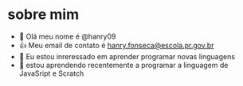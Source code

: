 # sobre mim
- 👋 Olá meu nome é @hanry09
- :+1: Meu email de contato é hanry.fonseca@escola.pr.gov.br
- 👀 Eu estou inreressado em aprender programar novas linguagens
- 🌱 estou aprendendo recentemente a programar a linguagem de JavaSript e Scratch
